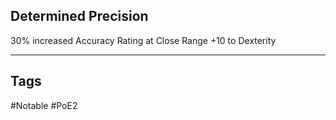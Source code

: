 ## Determined Precision
30% increased Accuracy Rating at Close Range
+10 to Dexterity

---
## Tags
#Notable
#PoE2

